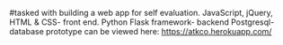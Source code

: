 #tasked with building a web app for self evaluation. 
JavaScript, jQuery, HTML & CSS- front end.
Python Flask framework- backend
Postgresql- database
prototype can be viewed here: https://atkco.herokuapp.com/
